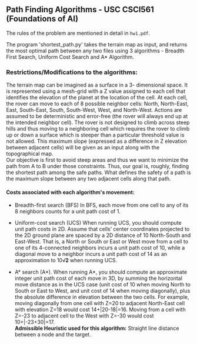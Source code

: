 ## Path Finding Algorithms - USC CSCI561 (Foundations of AI)
The rules of the problem are mentioned in detail in `hw1.pdf`.   

The program 'shortest_path.py' takes the terrain map as input, and returns the most optimal path between any two files using 3 algorithms - Breadth First Search, Uniform Cost Search and A* Algorithm.

### Restrictions/Modifications to the algorithms:
The terrain map can be imagined as a surface in a 3- dimensional space. It is represented using a mesh-grid with a Z value assigned to each cell that identifies the elevation of the planet at the location of the cell. At each cell, the rover can move to each of 8 possible neighbor cells: North, North-East, East, South-East, South, South-West, West, and North-West. Actions are assumed to be deterministic and error-free (the rover will always end up at the intended neighbor cell).
The rover is not designed to climb across steep hills and thus moving to a neighboring cell which requires the rover to climb up or down a surface which is steeper than a particular threshold value is not allowed. This maximum slope (expressed as a difference in Z elevation between adjacent cells) will be given as an input along with the topographical map.   
 Our objective is first to avoid steep areas and thus we want to minimize the path from A to B under those constraints. Thus, our goal is, roughly, finding the shortest path among the safe paths. What defines the safety of a path is the maximum slope between any two adjacent cells along that path.


#### Costs associated with each algorithm's movement:
* Breadth-first search (BFS)
In BFS, each move from one cell to any of its 8 neighbors counts for a unit path cost of 1.

* Uniform-cost search (UCS)
When running UCS, you should compute unit path costs in 2D. Assume that cells’ center coordinates projected to the 2D ground plane are spaced by a 2D distance of 10 North-South and East-West. That is, a North or South or East or West move from a cell to one of its 4-connected neighbors incurs a unit path cost of 10, while a diagonal move to a neighbor incurs a unit path cost of 14 as an approximation to 10√𝟐 when running UCS.

* A* search (A*).
When running A*, you should compute an approximate integer unit path cost of each move in 3D, by summing the horizontal move distance as in the UCS case (unit cost of 10 when moving North to South or East to West, and unit cost of 14 when moving diagonally), plus the absolute difference in elevation between the two cells. For example, moving diagonally from one cell with Z=20 to adjacent North-East cell with elevation Z=18 would cost 14+|20-18|=16. Moving from a cell with Z=-23 to adjacent cell to the West with Z=-30 would cost 10+|-23+30|=17.   
**Admissible Heuristic used for this algorithm:** Straight line distance between a node and the target.
